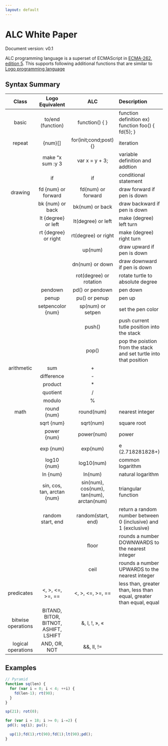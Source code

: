 ```yaml
---
layout: default
---
```


# [](#header-1)ALC White Paper

Document version: v0.1

ALC programming language is a superset of ECMAScript in [ECMA-262, edition 5](http://www.ecma-international.org/ecma-262/5.1/). This supports following additional functions that are similar to [Logo programming language](http://en.wikipedia.org/wiki/Logo_(programming_language))

## [](#header-2)Syntax Summary

| Class      | Logo Equivalent        | ALC                    | Description                                      |
|:----------:|:----------------------:|:----------------------:|:-------------------------------------------------|
| basic      | to/end (function)      | function() { }         | function definition ex) function foo() { fd(5); }|
| repeat     | {num}[]                | for(init;cond;post) {} | iteration|
|            | make “x sum :y 3       | var x = y + 3;         | variable definition and addtion|
|            | if                     | if                     | conditional statement|
| drawing    | fd {num} or forward    | fd(num) or forward     | draw forward if pen is down|
|            | bk {num} or back       | bk(num) or back        | draw backward if pen is down|
|            | lt {degree} or left    | lt(degree) or left     | make (degree) left turn|
|            | rt {degree} or right   | rt(degree) or right    | make (degree) right turn|
|            |                        | up(num)                | draw upward if pen is down|
|            |                        | dn(num) or down        | draw downward if pen is down|
|            |                        | rot(degree) or rotation| rotate turtle to absolute degree|
|            | pendown                | pd() or pendown        | pen down|
|            | penup                  | pu() or penup          | pen up|
|            | setpencolor {num}      | sp(num) or setpen      | set the pen color|
|            |                        | push()                 | push current tutle position into the stack|
|            |                        | pop()                  | pop the poistion from the stack and set turtle into that position|
| arithmetic | sum                    | +                      |   |
|            | difference             | -                      |   |
|            | product                | \*                     |   |
|            | quotient               | /                      |   |
|            | modulo                 | %                      |   |
| math       | round {num}            | round(num)             | nearest integer|
|            | sqrt {num}             | sqrt(num)              | square root|
|            | power {num}            | power(num)             | power  |
|            | exp {num}              | exp(num)               | e (2.718281828+)|
|            | log10 {num}            | log10(num)             | common logarithm|
|            | ln {num}               | ln(num)                | natural logarithm|
|            | sin, cos, tan, arctan {num}| sin(num), cos(num), tan(num), arctan(num)| triangular function|
|            | random start, end      | random(start, end)     | return a random number between 0 (inclusive) and 1 (exclusive)|
|            |                        | floor                  | rounds a number DOWNWARDS to the nearest integer|
|            |                        | ceil                   | rounds a number UPWARDS to the nearest integer|
|predicates  | <, >, <=, >=, ==       | <, >, <=, >=, ==       |   less than, greater than, less than equal, greater than equal, equal|
|bitwise operations| BITAND, BITOR, BITNOT, ASHIFT, LSHIFT|  &, l, !, », « |   |
|logical operations| AND, OR, NOT     | &&, ll, !=             |   |

## [](#header-2)Examples

```js
// Pyramid
function sq(len) {
  for (var i = 0; i < 4; ++i) {
    fd(len-1); rt(90);
  }
}

sp(21); rot(0);

for (var i = 18; i >= 0; i-=2) {
 pd(); sq(i); pu();

  up(1);fd(1);rt(90);fd(1);lt(90);pd();
}
```
